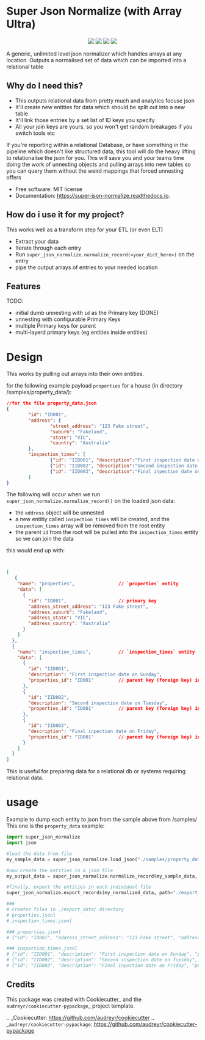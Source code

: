 
Super Json Normalize (with Array Ultra)
=======================================================

<p align="center">

<a href="https://pypi.python.org/pypi/super_json_normalize" alt="Pip Logo">
        <img src="https://img.shields.io/pypi/v/super_json_normalize.svg" /></a>

<a href="https://travis-ci.com/AdamRuddGH/super_json_normalize" alt="Github">
        <img src="https://img.shields.io/travis/AdamRuddGH/super_json_normalize.svg" /></a>

<a href="https://super-json-normalize.readthedocs.io/en/latest/?version=latest" alt="Documentation Status">
        <img src="https://readthedocs.org/projects/super-json-normalize/badge/?version=latest" /></a>

<a href="https://pyup.io/repos/github/AdamRuddGH/super_json_normalize/" alt="Updates">
        <img src="https://pyup.io/repos/github/AdamRuddGH/super_json_normalize/shield.svg" /></a>

A generic, unlimited level json normalizer which handles arrays at any location. Outputs a normalised set of data which can be imported into a relational table
</p>



## Why do I need this?

- This outputs relational data from pretty much and analytics focuse json
- It'll create new entities for data which should be split out into a new table
- It'll link those entries by a set list of ID keys you specify
- All your join keys are yours, so you won't get random breakages if you switch tools etc

If you're reporting within a relational Database, or have something in the pipeline which doesn't like structured data, this tool will do the heavy lifting to relationalise the json for you.
This will save you and your teams time doing the work of unnesting objects and pulling arrays into new tables so you can query them without the weird mappings that forced unnesting offers

* Free software: MIT license
* Documentation: https://super-json-normalize.readthedocs.io.

## How do i use it for my project?

This works well as a transform step for your ETL (or even ELT)
- Extract your data
- Iterate through each entry
- Run `super_json_normalize.normalize_record(<your_dict_here>)` on the entry
- pipe the output arrays of entries to your needed location 


Features
----------------------


TODO:
- initial dumb unnesting with `id` as the Primary key (DONE)
- unnesting with configurable Primary Keys
- multiple Primary keys for parent
- multi-layerd primary keys (eg entities inside entities)


# Design

This works by pulling out arrays into their own entities. 

for the following example payload `properties` for a house (in directory /samples/property_data/):
```json
//for the file property_data.json
{
        "id": "ID001",
        "address": {
                "street_address": "123 Fake street",
                "suburb": "Fakeland",
                "state": "VIC",
                "country": "Australia"
        },
        "inspection_times": [
                {"id": "IID001", "description":"First inspection date on Sunday"},
                {"id": "IID002", "description":"Second inspection date on Tuesday"},
                {"id": "IID003", "description":"Final inpection date on Friday"}
        ]  
}
```
The following will occur when we run `super_json_normalize.normalize_record()` on the loaded json data:
- the `address` object will be unnested
- a new entitiy called `inspection_times` will be created, and the `inspection_times` array will be removed from the root entity
- the parent `id` from the root will be pulled into the `inspection_times` entity so we can join the data

this would end up with:
```json


[
   {
    "name": "properties",                // `properties` entity
    "data": [
      {
        "id": "ID001",                   // primary key
        "address_street_address": "123 Fake street",
        "address_suburb": "Fakeland",
        "address_state": "VIC",
        "address_country": "Australia"
      }
    ]
  },
  {
    "name": "inspection_times",          // `inspection_times` entity
    "data": [
      {
        "id": "IID001",         
        "description": "First inspection date on Sunday",
        "properties_id": "ID001"         // parent key (foreign key) inherited from the root 
      },
      {
        "id": "IID002",
        "description": "Second inspection date on Tuesday",
        "properties_id": "ID001"         // parent key (foreign key) inherited from the root
      },
      {
        "id": "IID003",
        "description": "Final inpection date on Friday",
        "properties_id": "ID001"         // parent key (foreign key) inherited from the root
      }
    ]
  }
]

```


This is useful for preparing data for a relational db or systems requiring relational data.


# usage

Example to dump each entity to json from the sample above from /samples/
This one is the `property_data` example:

```python
import super_json_normalize
import json

#load the data from file
my_sample_data = super_json_normalize.load_json("./samples/property_data.json")

#now create the entities in a json file
my_output_data = super_json_normalize.normalize_record(my_sample_data, parent_name="properties")

#finally, export the entities in each individual file
super_json_normalize.export_records(my_normalized_data, path="./export_data/", format="jsonl")

###
# creates files in ./export_data/ directory 
# properties.jsonl
# inspection_times.jsonl

### properties.jsonl
# {"id": "ID001", "address_street_address": "123 Fake street", "address_suburb": "Fakeland", "address_state": "VIC", "address_country": "Australia"}

### inspection_times.jsonl
# {"id": "IID001", "description": "First inspection date on Sunday", "properties_id": "ID001"}
# {"id": "IID002", "description": "Second inspection date on Tuesday", "properties_id": "ID001"}
# {"id": "IID003", "description": "Final inpection date on Friday", "properties_id": "ID001"}

```


Credits
-------

This package was created with Cookiecutter_ and the `audreyr/cookiecutter-pypackage`_ project template.

.. _Cookiecutter: https://github.com/audreyr/cookiecutter
.. _`audreyr/cookiecutter-pypackage`: https://github.com/audreyr/cookiecutter-pypackage
